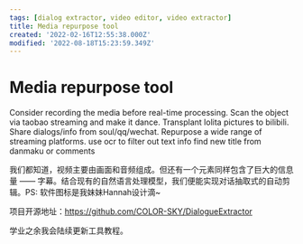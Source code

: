 ```yaml
---
tags: [dialog extractor, video editor, video extractor]
title: Media repurpose tool
created: '2022-02-16T12:55:38.000Z'
modified: '2022-08-18T15:23:59.349Z'
---
```


# Media repurpose tool

Consider recording the media before real-time processing.
Scan the object via taobao streaming and make it dance.
Transplant lolita pictures to bilibili.
Share dialogs/info from soul/qq/wechat.
Repurpose a wide range of streaming platforms.
use ocr to filter out text info
find new title from danmaku or comments

我们都知道，视频主要由画面和音频组成。但还有一个元素同样包含了巨大的信息量 —— 字幕。结合现有的自然语言处理模型，我们便能实现对话抽取式的自动剪辑。PS: 软件图标是我妹妹Hannah设计滴~  

项目开源地址：https://github.com/COLOR-SKY/DialogueExtractor 

学业之余我会陆续更新工具教程。
